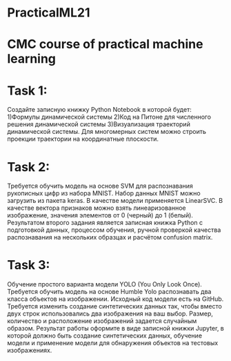 # PracticalML21
# CMC course of practical machine learning
# Task 1:
Создайте записную книжку Python Notebook в которой будет: 
1)Формулы динамической системы 
2)Код на Питоне для численного решения динамической системы 
3)Визуализация траекторий динамической системы. Для многомерных систем можно строить проекции траектории на координатные плоскости. 
# Task 2:
Требуется обучить модель на основе SVM для распознавания рукописных цифр из набора MNIST. Набор данных MNIST можно загрузить из пакета keras. 
В качестве модели применяется LinearSVC. В качестве вектора признаков можно взять линеаризованное изображение, значения элементов от 0 (черный) до 1 (белый). 
Результатом второго задания является записная книжка Python с подготовкой данных, процессом обучения, ручной проверкой качества распознавания на нескольких образцах и     расчётом confusion matrix.   
# Task 3:
Обучение простого варианта модели YOLO (You Only Look Once). 
Требуется обучить модель на основе Humble Yolo распознавать два класса объектов на изображении. 
Исходный код модели есть на GitHub. Требуется изменить создание синтетических данных так, чтобы вместо  
двух строк использовались два изображения на ваш выбор. Размер, количество и расположение изображений задается случайным образом. 
Результат работы оформите в виде записной книжки Jupyter, в которой должно быть создание синтетических данных, обучение модели и применение модели для обнаружения объектов на тестовых изображениях. 

 

 

 
